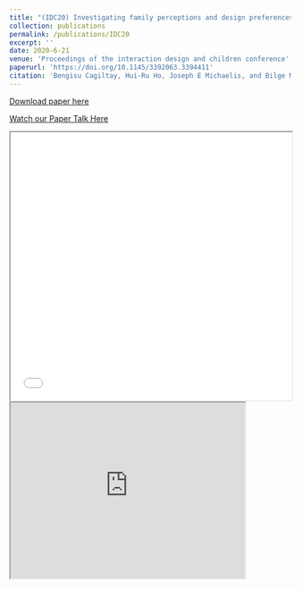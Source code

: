 ```yaml
---
title: "(IDC20) Investigating family perceptions and design preferences for an in-home robot"
collection: publications
permalink: /publications/IDC20
excerpt: ''
date: 2020-6-21
venue: 'Proceedings of the interaction design and children conference'
paperurl: 'https://doi.org/10.1145/3392063.3394411'
citation: 'Bengisu Cagiltay, Hui-Ru Ho, Joseph E Michaelis, and Bilge Mutlu. 2020. Investigating family perceptions and design preferences for an in-home robot. In Proceedings of the Interaction Design and Children Conference (IDC 20). Association for Computing Machinery, New York, NY, USA, 229–242.'
---
```


[Download paper here](/files/IDC20-Cagiltay.pdf)

[Watch our Paper Talk Here](https://youtu.be/P2nFoD60hcA)


<iframe src="/files/IDC20-Cagiltay.pdf" width="100%" height="480" allow="autoplay"></iframe>

<iframe width="420" height="315" src="https://www.youtube.com/embed/P2nFoD60hcA"></iframe>

